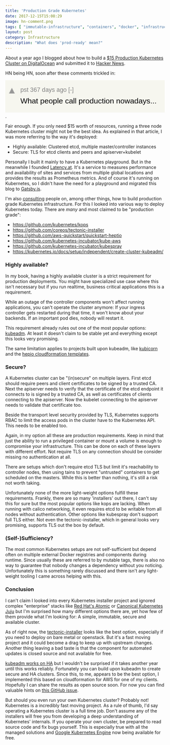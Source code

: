 ```yaml
---
title: 'Production Grade Kubernetes'
date: 2017-12-15T15:08:29
image: hn-comment.png
tags: [ "immutable-infrastructure", "containers", "docker", "infrastructure", "production" ]
layout: post
category: Infrastructure
description: "What does 'prod-ready' mean?"
---
```

About a year ago I blogged about how to build a [$15 Production Kubernetes
Cluster on DigitalOcean](/2016/11/20/15-producation-grade-kubernetes-cluster/)
and submitted it to [Hacker News](https://news.ycombinator.com/).

HN being HN, soon after these comments trickled in:

![What people call production nowadays... - pst](hn-comment.png).

Fair enough. If you only need $15 worth of resources, running a three node
Kubernetes cluster might not be the best idea. As explained in that article, I
was more referring to the way it's deployed:

- Highly available: Clustered etcd, multiple master/controller instances
- Secure: TLS for etcd clients and peers and apiserver+kubelet

Personally I built it mainly to have a Kubernetes playground. But in the
meanwhile I founded [Latency.at](https://latency.at). It's a service to measures
performance and availability of sites and services from multiple global
locations and provides the results as Prometheus metrics. And of course it's
running on Kubernetes, so I didn't have the need for a playground and migrated
this blog to [Gatsby.js](https://github.com/gatsbyjs/gatsby).

I'm also [consulting](/hire-me/) people on, among other things, how to build
production grade Kubernetes infrastructure. For this I looked into various way
to deploy Kubernetes today. There are *many* and most claimed to be "production
grade":

- https://github.com/kubernetes/kops
- https://github.com/coreos/tectonic-installer
- https://github.com/aws-quickstart/quickstart-heptio
- https://github.com/kubernetes-incubator/kube-aws
- https://github.com/kubernetes-incubator/kubespray
- https://kubernetes.io/docs/setup/independent/create-cluster-kubeadm/

### Highly available?
In my book, having a highly available cluster is a strict requirement for
production deployments. You might have specialized use case where this isn't
necessary but if you run realtime, business critical applications this is a
requirement.

While an outage of the controller components won't affect running applications,
you can't operate the cluster anymore: If your ingress controller gets restarted
during that time, it won't know about your backends. If an important pod dies,
nobody will restart it.

This requirement already rules out one of the most popular options:
[kubeadm](https://kubernetes.io/docs/setup/independent/create-cluster-kubeadm/).
At least it doesn't claim to be stable yet and everything except this looks very
promising.

The same limitation applies to projects built upon kubeadm, like
[kubicorn](https://github.com/kris-nova/kubicorn) and the [hepio cloudformation
templates](https://github.com/aws-quickstart/quickstart-heptio).


### Secure?
A Kubernetes cluster can be "(in)secure" on multiple layers. First etcd should
require peers and client certificates to be signed by a trusted CA. Next the
apiserver needs to verify that the certificate of the etcd endpoint it connects
to is signed by a trusted CA, as well as certificates of clients connecting to
the apiserver. Now the kubelet connecting to the apiserver needs to validate
that certificate too.

Beside the transport level security provided by TLS, Kubernetes supports RBAC to
limit the access pods in the cluster have to the Kubernetes API. This needs to
be enabled too.

Again, in my option all these are production requirements. Keep in mind that
just the ability to run a privileged container or mount a volume is enough to
compromise your infrastructure. This can be done on each of these layers with
different effort. Not require TLS on any connection should be consider missing
no authentication at all.

There are setups which don't require etcd TLS but limit it's reachability to
controller nodes, then using tains to prevent "untrusted" containers to get
scheduled on the masters. While this is better than nothing, it's still a risk
not worth taking.

Unfortunately none of the more light-weight options fulfill these requirements.
Frankly, there are so many 'installers' out there, I can't say this for sure but
the most popular options like kops are lacking. When running with calico
networking, it even requires etcd to be writable from all nodes without
authentication. Other options like kubespray don't support full TLS either. Not
even the tectonic-installer, which in general looks very promising, supports TLS
out the box by default.

### (Self-)Sufficiency?
The most common Kubernetes setups are not self-sufficient but depend often on
multiple external Docker registries and components during runtime. Since usually
these are referred to by mutable tags, there is also no way to guarantee that
nobody changes a dependency without you noticing.
Unfortunately this is something rarely discussed and there isn't any
light-weight tooling I came across helping with this.

### Conclusion
I can't claim I looked into every Kubernetes installer project and ignored
complex "enterprise" stacks like [Red Hat's Atomic](http://www.projectatomic.io)
or [Canonical Kubernetes Juju](https://jujucharms.com/canonical-kubernetes/) but
I'm surprised how many different options there are, yet how few of them provide
what I'm looking for: A simple, immutable, secure and available cluster.

As of right now, the
[tectonic-installer](https://github.com/coreos/tectonic-installer) looks like
the best option, especially if you need to deploy on bare metal or openstack.
But it's a fast moving project and it could become a drag to keep up with
upstream changes. Another thing leaving a bad taste is that the component for
automated updates is closed source and not available for free.

[kubeadm works on HA](https://github.com/kubernetes/kubeadm/issues/261) but I
wouldn't be surprised if it takes another year until this works reliably.
Fortunately you can build upon kubeadm to create secure and HA clusters. Since
this, to me, appears to be the best option, I implemented this based on
cloudformation for AWS for one of my clients. Hopefully I can share the results
as open source soon. For now you can find valuable hints on [this GitHub
issue](https://github.com/kubernetes/kubeadm/issues/546).

But should you even run your own Kubernetes cluster? Probably not! Kubernetes is
a incredibly fast moving project. As a rule of thumb, I'd say operating a
Kubernetes cluster is a full time job. Don't assume any of the installers will
free you from developing a deep understanding of Kubernetes' internals. If you
operate your own cluster, be prepared to read source code and fix bugs yourself.
This is especially true with all the managed solutions and [Google Kubernetes
Engine](https://cloud.google.com/kubernetes-engine/) now being available for
free.
